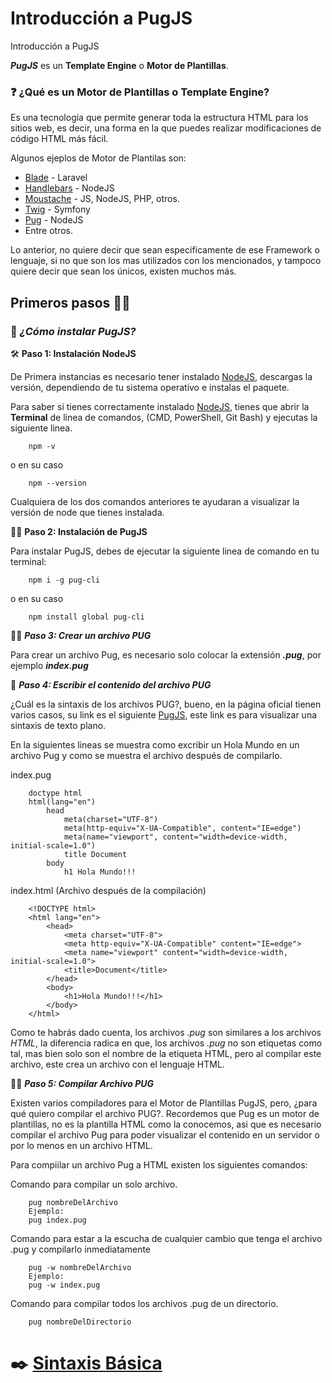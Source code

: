 # **Introducción a PugJS**
 Introducción a PugJS

 ***PugJS*** es un **Template Engine** o **Motor de Plantillas**.

### :question: **¿Qué es un Motor de Plantillas o Template Engine?**
 Es una tecnología que permite generar toda la estructura HTML para los sitios web, es decir, una forma en la que puedes realizar modificaciones de código HTML más fácil.
    
 Algunos ejeplos de Motor de Plantilas son:
    
 - [Blade](https://laravel.com/docs/8.x/blade/) - Laravel
 - [Handlebars](https://handlebarsjs.com/) - NodeJS
 - [Moustache](https://mustache.github.io/) - JS, NodeJS, PHP, otros.
 - [Twig](https://twig.symfony.com/) - Symfony 
 - [Pug](https://pugjs.org/) - NodeJS
 - Entre otros.

 Lo anterior, no quiere decir que sean especificamente de ese Framework  o lenguaje, si no que son los mas utilizados con los mencionados, y tampoco quiere decir que sean los únicos, existen muchos más.

 ## **Primeros pasos** :walking_man:
  ### :triangular_flag_on_post: ***¿Cómo instalar PugJS?***

  :hammer_and_wrench: **Paso 1: Instalación NodeJS** 

  De Primera instancias es necesario tener instalado [NodeJS](https://nodejs.org/), descargas la versión, dependiendo de tu sistema operativo e instalas el paquete.

  Para saber si tienes correctamente instalado [NodeJS](https://nodejs.org/), tienes que abrir la **Terminal** de linea de comandos, (CMD, PowerShell, Git Bash) y ejecutas la siguiente linea.
```
    npm -v
```
 o en su caso
```
    npm --version
```

Cualquiera de los dos comandos anteriores te ayudaran a visualizar la versión de node que tienes instalada.

 :construction_worker_man: **Paso 2: Instalación de PugJS**

 Para instalar PugJS, debes de ejecutar la siguiente linea de comando en tu terminal:
```
    npm i -g pug-cli 
```
o en su caso
```
    npm install global pug-cli
```
 :office_worker: ***Paso 3: Crear un archivo PUG***

 Para crear un archivo Pug, es necesario solo colocar la extensión _**.pug**_,  por ejemplo _**index.pug**_

 :memo: ***Paso 4: Escribir el contenido del archivo PUG***

 ¿Cuál es la sintaxis de los archivos PUG?, bueno, en la página oficial tienen varios casos, su link es el siguiente [PugJS](https://pugjs.org/language/plain-text.html), este link es para visualizar una sintaxis de texto plano.

 En la siguientes lineas se muestra como excribir un Hola Mundo en un archivo Pug y como se muestra el archivo después de compilarlo.

index.pug
```    
    doctype html
    html(lang="en")
        head
            meta(charset="UTF-8")
            meta(http-equiv="X-UA-Compatible", content="IE=edge")
            meta(name="viewport", content="width=device-width, initial-scale=1.0")
            title Document
        body 
            h1 Hola Mundo!!!
```
index.html (Archivo después de la compilación)
```    
    <!DOCTYPE html>
    <html lang="en">
        <head>
            <meta charset="UTF-8">
            <meta http-equiv="X-UA-Compatible" content="IE=edge">
            <meta name="viewport" content="width=device-width, initial-scale=1.0">
            <title>Document</title>
        </head>
        <body>
            <h1>Hola Mundo!!!</h1>
        </body>
    </html>
```
Como te habrás dado cuenta, los archivos _.pug_ son similares a los archivos _HTML_, la diferencia radica en que, los archivos _.pug_ no son etiquetas como tal, mas bien solo son el nombre de la etiqueta HTML, pero al compilar este archivo, este crea un archivo con el lenguaje HTML.

 :mechanic: ***Paso 5: Compilar Archivo PUG***

 Existen varios compiladores para el Motor de Plantillas PugJS, pero, ¿para qué quiero compilar el archivo PUG?. Recordemos que Pug es un motor de plantillas, no es la plantilla HTML como la conocemos, asi que es necesario compilar el archivo Pug para poder visualizar el contenido en un servidor o por lo menos en un archivo HTML.

 Para compiilar un archivo Pug a HTML existen los siguientes comandos:

 Comando para compilar un solo archivo.
```
    pug nombreDelArchivo 
    Ejemplo:
    pug index.pug
``` 
 Comando para estar a la escucha de cualquier cambio que tenga el archivo .pug y compilarlo inmediatamente
```    
    pug -w nombreDelArchivo
    Ejemplo:
    pug -w index.pug
```
Comando para compilar todos los archivos .pug de un directorio.
```
    pug nombreDelDirectorio
```

# :black_nib: [Sintaxis Básica](Sintaxis/README.md)